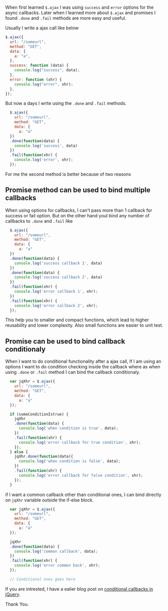 <!--


---
 "JQuery : Why I prefer $.ajax promise"
excerpt: "JQuery : Why I prefer $.ajax promise over success and fail options"
date: 2016-06-01 00:00:00 IST
updated: 2016-06-01 00:00:00 IST
categories: javascript, jquery, promise
tags: javascript, jquery
---

-->
<!DOCTYPE html>
<html>

<head>
  <title>basic-git-workflow</title>
  <meta charset="utf-8">
  <meta name="viewport" content="width=device-width, initial-scale=1.0">

  <link rel="stylesheet" href="./css/bootstrap.css">
  <link rel="stylesheet" href="./css/bootstrap.grid.css">
  <link rel="stylesheet" href="./css/bootstrap.min.css">
  <link rel="stylesheet" href="./css/bootstrap-reboot.min.css">
  <link rel="stylesheet" href="./css/bootstrap.css.map">
  <link rel="stylesheet" href="./css/blog-home.css">
  <link rel="stylesheet" href="./css/prism.css">
  <script async defer src="./css/prism.js"></script>
</head>

<body>

When first learned `$.ajax` I was using `success` and `error` options for the async
callbacks. Later when I learned more about `$.ajax` and promises I found `.done`
and `.fail` methods are more easy and useful.

Usually I write a ajax call like below

```js
$.ajax({
  url: "/someurl",
  method: "GET",
  data: {
    a: "a",
  },
  success: function (data) {
    console.log("success", data);
  },
  error: function (xhr) {
    console.log("error", xhr);
  },
});
```

But now a days I write using the `.done` and `.fail` methods.

```js
  $.ajax({
    url: "/someurl",
    method: "GET",
    data: {
      a: "a"
  })
  .done(function(data) {
    console.log('success', data)
  })
  .fail(function(xhr) {
    console.log('error', xhr);
  });
```

For me the second method is better because of two reasons

## Promise method can be used to bind multiple callbacks

When using options for callbacks, I can't pass more than 1 callback for success
or fail option. But on the other hand youI bind any number of callbacks to `.done` and
`.fail` like

```js
  $.ajax({
    url: "/someurl",
    method: "GET",
    data: {
      a: "a"
  })
  .done(function(data) {
    console.log('success callback 1', data)
  })
  .done(function(data) {
    console.log('success callback 2', data)
  })
  .fail(function(xhr) {
    console.log('error callback 1', xhr);
  })
  .fail(function(xhr) {
    console.log('error callback 2', xhr);
  });
```

This help you to smaller and compact functions, which lead to higher
reusability and lower complexity. Also small functions are easier to unit test.

## Promise can be used to bind callback conditionaly

When I want to do conditional functionality after a ajax call, If I am using an
options I want to do condition checking inside the callback where as when using
`.done` or `.fail` method I can bind the callback conditionaly.

```js
  var jqXhr = $.ajax({
    url: "/someurl",
    method: "GET",
    data: {
      a: "a"
  });

  if (someConditionIstrue) {
    jqXhr
    .done(function(data) {
      console.log('when condition is true', data);
    })
    .fail(function(xhr) {
      console.log('error callback for true condition', xhr);
    });
  } else {
    jqXhr.done(function(data){
      console.log('when condition is false', data);
    })
    .fail(function(xhr) {
      console.log('error callback for false condition', xhr);
    });
  }
```

if I want a common callback other than conditional ones, I can bind directly
on `jqXhr` variable outside the if-else block.

```js
  var jqXhr = $.ajax({
    url: "/someurl",
    method: "GET",
    data: {
      a: "a"
  });

  jqXhr
  .done(function(data) {
    console.log('common callback', data);
  })
  .fail(function(xhr) {
    console.log('error common back', xhr);
  });

  // Conditional ones goes here
```

If you are intrested, I have a ealier blog post on [conditional callbacks in jQuery](/2014/11/jquery-set-ajax-callbacks-conditionally.html).

Thank You.
